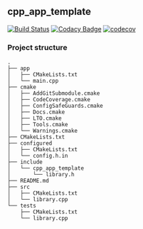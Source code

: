 ## cpp_app_template

[![Build Status](https://app.travis-ci.com/mmpaszkowski/cpp_app_template.svg?branch=master)](https://app.travis-ci.com/mmpaszkowski/cpp_app_template)
[![Codacy Badge](https://app.codacy.com/project/badge/Grade/bafce4de2a5549ecb62bd3617286728e)](https://www.codacy.com/gh/mmpaszkowski/cpp_app_template/dashboard?utm_source=github.com&amp;utm_medium=referral&amp;utm_content=mmpaszkowski/cpp_app_template&amp;utm_campaign=Badge_Grade)
[![codecov](https://codecov.io/gh/mmpaszkowski/cpp_static_lib_template/branch/master/graph/badge.svg?token=S2PIG8LUCW)](https://codecov.io/gh/mmpaszkowski/cpp_static_lib_template)

### Project structure
```shell
.
├── app
│   ├── CMakeLists.txt
│   └── main.cpp
├── cmake
│   ├── AddGitSubmodule.cmake
│   ├── CodeCoverage.cmake
│   ├── ConfigSafeGuards.cmake
│   ├── Docs.cmake
│   ├── LTO.cmake
│   ├── Tools.cmake
│   └── Warnings.cmake
├── CMakeLists.txt
├── configured
│   ├── CMakeLists.txt
│   └── config.h.in
├── include
│   └── cpp_app_template
│       └── library.h
├── README.md
├── src
│   ├── CMakeLists.txt
│   └── library.cpp
└── tests
    ├── CMakeLists.txt
    └── library.cpp
```